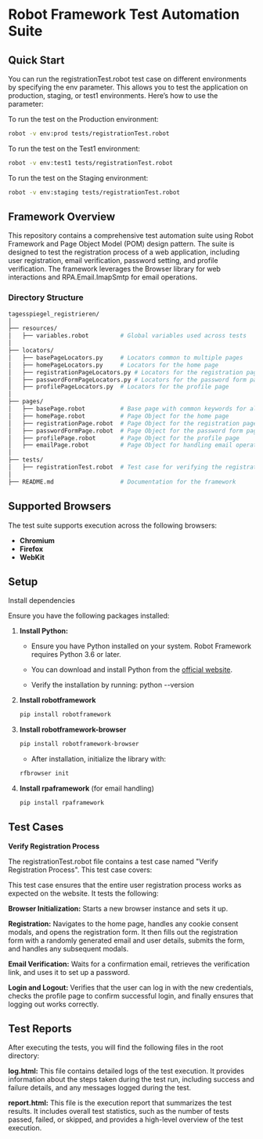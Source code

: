 # Robot Framework Test Automation Suite

## Quick Start

You can run the registrationTest.robot test case on different environments by specifying the env parameter. This allows you to test the application on production, staging, or test1 environments. Here’s how to use the parameter:

To run the test on the Production environment:
```bash
robot -v env:prod tests/registrationTest.robot
```

To run the test on the Test1 environment:
```bash
robot -v env:test1 tests/registrationTest.robot
```

To run the test on the Staging environment:
```bash
robot -v env:staging tests/registrationTest.robot
```

## Framework Overview

This repository contains a comprehensive test automation suite using Robot Framework and Page Object Model (POM) design pattern. The suite is designed to test the registration process of a web application, including user registration, email verification, password setting, and profile verification. The framework leverages the Browser library for web interactions and RPA.Email.ImapSmtp for email operations.

### Directory Structure
```bash
tagesspiegel_registrieren/
│
├── resources/
│   ├── variables.robot         # Global variables used across tests
│
├── locators/
│   ├── basePageLocators.py     # Locators common to multiple pages
│   ├── homePageLocators.py     # Locators for the home page
│   ├── registrationPageLocators.py # Locators for the registration page
│   ├── passwordFormPageLocators.py # Locators for the password form page
│   ├── profilePageLocators.py  # Locators for the profile page
│
├── pages/
│   ├── basePage.robot          # Base page with common keywords for all pages
│   ├── homePage.robot          # Page Object for the home page
│   ├── registrationPage.robot  # Page Object for the registration page
│   ├── passwordFormPage.robot  # Page Object for the password form page
│   ├── profilePage.robot       # Page Object for the profile page
│   ├── emailPage.robot         # Page Object for handling email operations
│
├── tests/
│   ├── registrationTest.robot  # Test case for verifying the registration process
│
├── README.md                   # Documentation for the framework
```

## Supported Browsers

The test suite supports execution across the following browsers:

- **Chromium**
- **Firefox**
- **WebKit**


## Setup

Install dependencies

Ensure you have the following packages installed:

1. **Install Python:**
   - Ensure you have Python installed on your system. Robot Framework requires Python 3.6 or later.
   - You can download and install Python from the [official website](https://www.python.org/downloads/).

   - Verify the installation by running:
   python --version

2. **Install robotframework**
    ```bash
    pip install robotframework
    ```

3. **Install robotframework-browser**
    ```bash
    pip install robotframework-browser
    ```
    - After installation, initialize the library with: 
    ```bash
    rfbrowser init
    ```

4. **Install rpaframework** (for email handling)
    ```bash
    pip install rpaframework
    ```

## Test Cases

**Verify Registration Process**

The registrationTest.robot file contains a test case named "Verify Registration Process". This test case covers:

This test case ensures that the entire user registration process works as expected on the website. It tests the following:

**Browser Initialization:** Starts a new browser instance and sets it up.

**Registration:** Navigates to the home page, handles any cookie consent modals, and opens the registration form. It then fills out the registration form with a randomly generated email and user details, submits the form, and handles any subsequent modals.

**Email Verification:** Waits for a confirmation email, retrieves the verification link, and uses it to set up a password.

**Login and Logout:** Verifies that the user can log in with the new credentials, checks the profile page to confirm successful login, and finally ensures that logging out works correctly.


## Test Reports

After executing the tests, you will find the following files in the root directory:

**log.html:** This file contains detailed logs of the test execution. It provides information about the steps taken during the test run, including success and failure details, and any messages logged during the test.

**report.html:** This file is the execution report that summarizes the test results. It includes overall test statistics, such as the number of tests passed, failed, or skipped, and provides a high-level overview of the test execution.
